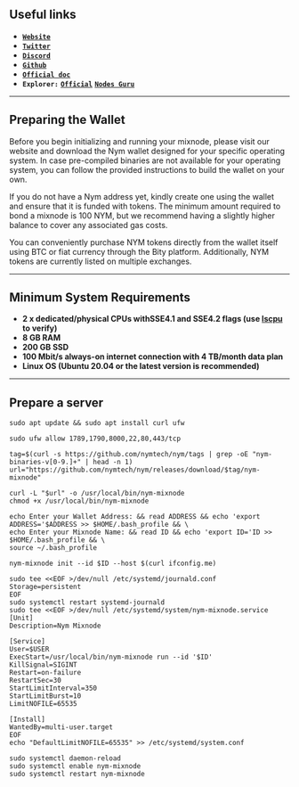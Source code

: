 ## Useful links

* [**`Website`**](https://nymtech.net)
* [**`Twitter`**](https://twitter.com/nymproject)
* [**`Discord`**](https://discord.gg/4QVWMyhu)
* [**`Github`**](https://github.com/nymtech/nym)
* [**`Official doc`**](https://cascadia.gitbook.io/gitbook)
* **`Explorer:`** [**`Official`**](https://explorer.nymtech.net/network-components/mixnodes/) [**`Nodes Guru`**](https://mixnet.explorers.guru/mixnodes)
___
## Preparing the Wallet

Before you begin initializing and running your mixnode, please visit our website and download the Nym wallet designed for your specific operating system. In case pre-compiled binaries are not available for your operating system, you can follow the provided instructions to build the wallet on your own.

If you do not have a Nym address yet, kindly create one using the wallet and ensure that it is funded with tokens. The minimum amount required to bond a mixnode is 100 NYM, but we recommend having a slightly higher balance to cover any associated gas costs.

You can conveniently purchase NYM tokens directly from the wallet itself using BTC or fiat currency through the Bity platform. Additionally, NYM tokens are currently listed on multiple exchanges.
___
## Minimum System Requirements
* **2 x dedicated/physical CPUs withSSE4.1 and SSE4.2 flags (use [lscpu](https://manpages.ubuntu.com/manpages/trusty/man1/lscpu.1.html) to verify)**
* **8 GB RAM**
* **200 GB SSD**
* **100 Mbit/s always-on internet connection with 4 TB/month data plan**
* **Linux OS (Ubuntu 20.04 or the latest version is recommended)**
___

## Prepare a server

```
sudo apt update && sudo apt install curl ufw 
```
```
sudo ufw allow 1789,1790,8000,22,80,443/tcp
```
```
tag=$(curl -s https://github.com/nymtech/nym/tags | grep -oE "nym-binaries-v[0-9.]+" | head -n 1)
url="https://github.com/nymtech/nym/releases/download/$tag/nym-mixnode"
```
```
curl -L "$url" -o /usr/local/bin/nym-mixnode
chmod +x /usr/local/bin/nym-mixnode
```
```
echo Enter your Wallet Address: && read ADDRESS && echo 'export ADDRESS='$ADDRESS >> $HOME/.bash_profile && \
echo Enter your Mixnode Name: && read ID && echo 'export ID='ID >> $HOME/.bash_profile && \
source ~/.bash_profile
```
```
nym-mixnode init --id $ID --host $(curl ifconfig.me)
```

```
sudo tee <<EOF >/dev/null /etc/systemd/journald.conf
Storage=persistent
EOF
sudo systemctl restart systemd-journald
sudo tee <<EOF >/dev/null /etc/systemd/system/nym-mixnode.service
[Unit]
Description=Nym Mixnode

[Service]
User=$USER
ExecStart=/usr/local/bin/nym-mixnode run --id '$ID'
KillSignal=SIGINT
Restart=on-failure
RestartSec=30
StartLimitInterval=350
StartLimitBurst=10
LimitNOFILE=65535

[Install]
WantedBy=multi-user.target
EOF
echo "DefaultLimitNOFILE=65535" >> /etc/systemd/system.conf
```

```
sudo systemctl daemon-reload
sudo systemctl enable nym-mixnode
sudo systemctl restart nym-mixnode
```
